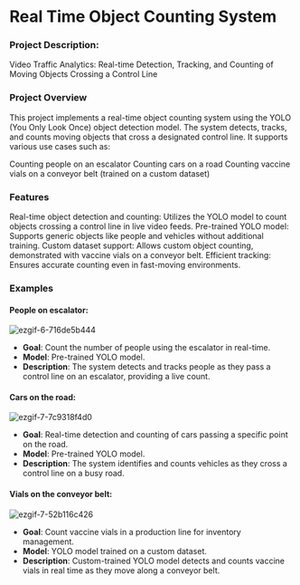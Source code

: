 # Real Time Object Counting System

### Project Description:

Video Traffic Analytics: Real-time Detection, Tracking, and Counting of Moving Objects Crossing a Control Line

### Project Overview
This project implements a real-time object counting system using the YOLO (You Only Look Once) object detection model. The system detects, tracks, and counts moving objects that cross a designated control line. It supports various use cases such as:

Counting people on an escalator
Counting cars on a road
Counting vaccine vials on a conveyor belt (trained on a custom dataset)

### Features
Real-time object detection and counting: Utilizes the YOLO model to count objects crossing a control line in live video feeds.
Pre-trained YOLO model: Supports generic objects like people and vehicles without additional training.
Custom dataset support: Allows custom object counting, demonstrated with vaccine vials on a conveyor belt.
Efficient tracking: Ensures accurate counting even in fast-moving environments.

### Examples
#### People on escalator: 

![ezgif-6-716de5b444](https://github.com/styxx216/CV/assets/38997882/d941eef0-31e3-46b3-ab6b-1dc849d1f13b)
* **Goal**: Count the number of people using the escalator in real-time.
* **Model**: Pre-trained YOLO model.
* **Description**: The system detects and tracks people as they pass a control line on an escalator, providing a live count.

#### Cars on the road: 

![ezgif-7-7c9318f4d0](https://github.com/styxx216/CV/assets/38997882/41cadb65-813b-46f8-9ffa-ebdfac15eee8)

* **Goal**: Real-time detection and counting of cars passing a specific point on the road.
* **Model**: Pre-trained YOLO model.
* **Description**: The system identifies and counts vehicles as they cross a control line on a busy road.

#### Vials on the conveyor belt:

![ezgif-7-52b116c426](https://github.com/styxx216/CV/assets/38997882/9f75701f-1024-44b9-af57-815668e26254)

* **Goal**: Count vaccine vials in a production line for inventory management.
* **Model**: YOLO model trained on a custom dataset.
* **Description**: Custom-trained YOLO model detects and counts vaccine vials in real time as they move along a conveyor belt.
